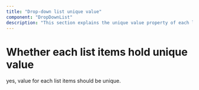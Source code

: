 ```yaml
---
title: "Drop-down list unique value"
component: "DropDownList"
description: "This section explains the unique value property of each list item of the Syncfusion React drop-down list component."
---
```


# Whether each list items hold unique value

yes, value for each list items should be unique.